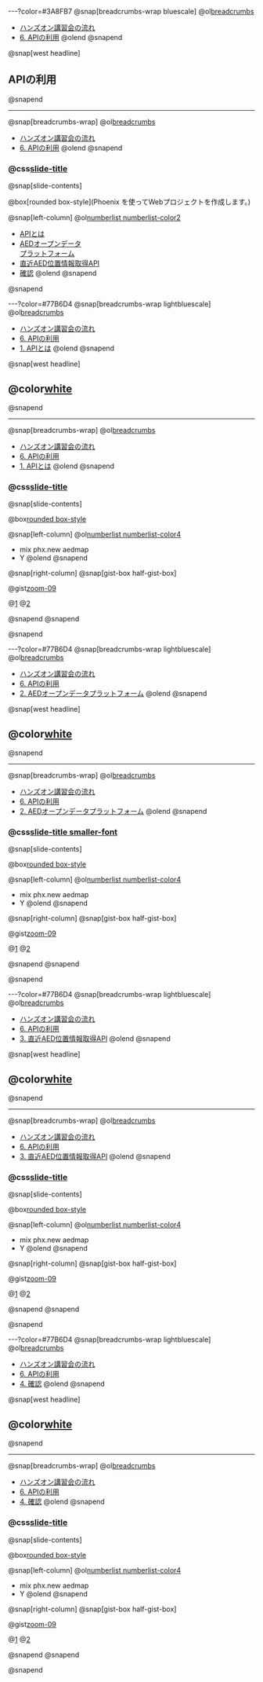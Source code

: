 ---?color=#3A8FB7
@snap[breadcrumbs-wrap bluescale]
@ol[breadcrumbs](false)
- [ハンズオン講習会の流れ](#/2)
- [6. APIの利用](#/)
@olend
@snapend

@snap[west headline]
## APIの利用
@snapend

---
@snap[breadcrumbs-wrap]
@ol[breadcrumbs](false)
- [ハンズオン講習会の流れ](#/2)
- [6. APIの利用](#/)
@olend
@snapend

### @css[slide-title](APIの利用)

@snap[slide-contents]

@box[rounded box-style](Phoenix を使ってWebプロジェクトを作成します。)

@snap[left-column]
@ol[numberlist numberlist-color2](false)
- [APIとは](#/)
- [AEDオープンデータ<br>プラットフォーム](#/)
- [直近AED位置情報取得API](#/)
- [確認](#/)
@olend
@snapend

@snapend

---?color=#77B6D4
@snap[breadcrumbs-wrap lightbluescale]
@ol[breadcrumbs](false)
- [ハンズオン講習会の流れ](#/2)
- [6. APIの利用](#/)
- [1. APIとは](#/)
@olend
@snapend

@snap[west headline]
## @color[white](APIとは)
@snapend

---
@snap[breadcrumbs-wrap]
@ol[breadcrumbs](false)
- [ハンズオン講習会の流れ](#/2)
- [6. APIの利用](#/)
- [1. APIとは](#/)
@olend
@snapend

### @css[slide-title](APIとは)

@snap[slide-contents]

@box[rounded box-style](作業の内容と目的)

@snap[left-column]
@ol[numberlist numberlist-color4](false)
- mix phx.new aedmap
- Y
@olend
@snapend

@snap[right-column]
@snap[gist-box half-gist-box]

@gist[zoom-09](yuki-thewaggle/82bf9f1de5b6963bcb47f02e7b1c5d09)

@[1](説明)
@[2](説明)

@snapend
@snapend

@snapend

---?color=#77B6D4
@snap[breadcrumbs-wrap lightbluescale]
@ol[breadcrumbs](false)
- [ハンズオン講習会の流れ](#/2)
- [6. APIの利用](#/)
- [2. AEDオープンデータプラットフォーム](#/)
@olend
@snapend

@snap[west headline]
## @color[white](AEDオープンデータプラットフォーム)
@snapend

---
@snap[breadcrumbs-wrap]
@ol[breadcrumbs](false)
- [ハンズオン講習会の流れ](#/2)
- [6. APIの利用](#/)
- [2. AEDオープンデータプラットフォーム](#/)
@olend
@snapend

### @css[slide-title smaller-font](AEDオープンデータプラットフォーム)

@snap[slide-contents]

@box[rounded box-style](作業の内容と目的)

@snap[left-column]
@ol[numberlist numberlist-color4](false)
- mix phx.new aedmap
- Y
@olend
@snapend

@snap[right-column]
@snap[gist-box half-gist-box]

@gist[zoom-09](yuki-thewaggle/82bf9f1de5b6963bcb47f02e7b1c5d09)

@[1](説明)
@[2](説明)

@snapend
@snapend

@snapend

---?color=#77B6D4
@snap[breadcrumbs-wrap lightbluescale]
@ol[breadcrumbs](false)
- [ハンズオン講習会の流れ](#/2)
- [6. APIの利用](#/)
- [3. 直近AED位置情報取得API](#/)
@olend
@snapend

@snap[west headline]
## @color[white](直近AED位置情報取得API)
@snapend

---
@snap[breadcrumbs-wrap]
@ol[breadcrumbs](false)
- [ハンズオン講習会の流れ](#/2)
- [6. APIの利用](#/)
- [3. 直近AED位置情報取得API](#/)
@olend
@snapend

### @css[slide-title](直近AED位置情報取得API)

@snap[slide-contents]

@box[rounded box-style](作業の内容と目的)

@snap[left-column]
@ol[numberlist numberlist-color4](false)
- mix phx.new aedmap
- Y
@olend
@snapend

@snap[right-column]
@snap[gist-box half-gist-box]

@gist[zoom-09](yuki-thewaggle/82bf9f1de5b6963bcb47f02e7b1c5d09)

@[1](説明)
@[2](説明)

@snapend
@snapend

@snapend

---?color=#77B6D4
@snap[breadcrumbs-wrap lightbluescale]
@ol[breadcrumbs](false)
- [ハンズオン講習会の流れ](#/2)
- [6. APIの利用](#/)
- [4. 確認](#/)
@olend
@snapend

@snap[west headline]
## @color[white](確認)
@snapend

---
@snap[breadcrumbs-wrap]
@ol[breadcrumbs](false)
- [ハンズオン講習会の流れ](#/2)
- [6. APIの利用](#/)
- [4. 確認](#/)
@olend
@snapend

### @css[slide-title](確認)

@snap[slide-contents]

@box[rounded box-style](作業の内容と目的)

@snap[left-column]
@ol[numberlist numberlist-color4](false)
- mix phx.new aedmap
- Y
@olend
@snapend

@snap[right-column]
@snap[gist-box half-gist-box]

@gist[zoom-09](yuki-thewaggle/82bf9f1de5b6963bcb47f02e7b1c5d09)

@[1](説明)
@[2](説明)

@snapend
@snapend

@snapend

